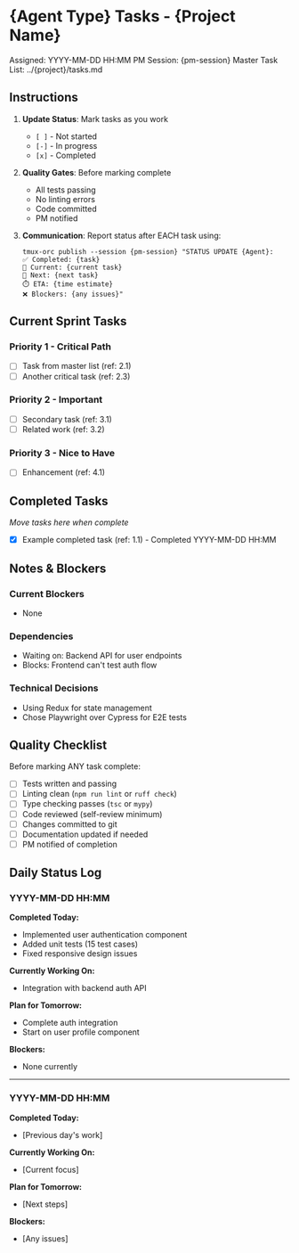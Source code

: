 # {Agent Type} Tasks - {Project Name}

Assigned: YYYY-MM-DD HH:MM
PM Session: {pm-session}
Master Task List: ../{project}/tasks.md

## Instructions

1. **Update Status**: Mark tasks as you work
   - `[ ]` - Not started
   - `[-]` - In progress  
   - `[x]` - Completed

2. **Quality Gates**: Before marking complete
   - All tests passing
   - No linting errors
   - Code committed
   - PM notified

3. **Communication**: Report status after EACH task using:
   ```
   tmux-orc publish --session {pm-session} "STATUS UPDATE {Agent}:
   ✅ Completed: {task}
   🔄 Current: {current task}
   🚧 Next: {next task}
   ⏱️ ETA: {time estimate}
   ❌ Blockers: {any issues}"
   ```

## Current Sprint Tasks

### Priority 1 - Critical Path
- [ ] Task from master list (ref: 2.1)
- [ ] Another critical task (ref: 2.3)

### Priority 2 - Important
- [ ] Secondary task (ref: 3.1)
- [ ] Related work (ref: 3.2)

### Priority 3 - Nice to Have
- [ ] Enhancement (ref: 4.1)

## Completed Tasks
_Move tasks here when complete_

- [x] Example completed task (ref: 1.1) - Completed YYYY-MM-DD HH:MM

## Notes & Blockers

### Current Blockers
- None

### Dependencies
- Waiting on: Backend API for user endpoints
- Blocks: Frontend can't test auth flow

### Technical Decisions
- Using Redux for state management
- Chose Playwright over Cypress for E2E tests

## Quality Checklist

Before marking ANY task complete:
- [ ] Tests written and passing
- [ ] Linting clean (`npm run lint` or `ruff check`)
- [ ] Type checking passes (`tsc` or `mypy`)
- [ ] Code reviewed (self-review minimum)
- [ ] Changes committed to git
- [ ] Documentation updated if needed
- [ ] PM notified of completion

## Daily Status Log

### YYYY-MM-DD HH:MM
**Completed Today:**
- Implemented user authentication component
- Added unit tests (15 test cases)
- Fixed responsive design issues

**Currently Working On:**
- Integration with backend auth API

**Plan for Tomorrow:**
- Complete auth integration
- Start on user profile component

**Blockers:**
- None currently

---

### YYYY-MM-DD HH:MM
**Completed Today:**
- [Previous day's work]

**Currently Working On:**
- [Current focus]

**Plan for Tomorrow:**
- [Next steps]

**Blockers:**
- [Any issues]